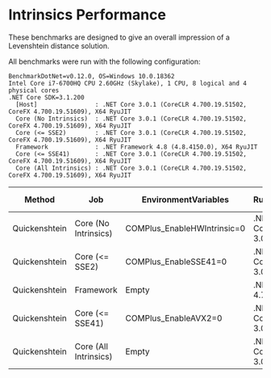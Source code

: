 # Intrinsics Performance

These benchmarks are designed to give an overall impression of a Levenshtein distance solution.

All benchmarks were run with the following configuration:

```
BenchmarkDotNet=v0.12.0, OS=Windows 10.0.18362
Intel Core i7-6700HQ CPU 2.60GHz (Skylake), 1 CPU, 8 logical and 4 physical cores
.NET Core SDK=3.1.200
  [Host]                : .NET Core 3.0.1 (CoreCLR 4.700.19.51502, CoreFX 4.700.19.51609), X64 RyuJIT
  Core (No Intrinsics)  : .NET Core 3.0.1 (CoreCLR 4.700.19.51502, CoreFX 4.700.19.51609), X64 RyuJIT
  Core (<= SSE2)        : .NET Core 3.0.1 (CoreCLR 4.700.19.51502, CoreFX 4.700.19.51609), X64 RyuJIT
  Framework             : .NET Framework 4.8 (4.8.4150.0), X64 RyuJIT
  Core (<= SSE41)       : .NET Core 3.0.1 (CoreCLR 4.700.19.51502, CoreFX 4.700.19.51609), X64 RyuJIT
  Core (All Intrinsics) : .NET Core 3.0.1 (CoreCLR 4.700.19.51502, CoreFX 4.700.19.51609), X64 RyuJIT
```

|        Method |                   Job |        EnvironmentVariables |       Runtime |      Mean |    Error |   StdDev | Ratio | Speedup | Gen 0 | Gen 1 | Gen 2 | Allocated |
|-------------- |---------------------- |---------------------------- |-------------- |----------:|---------:|---------:|------:|--------:|------:|------:|------:|----------:|
| Quickenshtein |  Core (No Intrinsics) | COMPlus_EnableHWIntrinsic=0 | .NET Core 3.0 | 117.17 ms | 1.108 ms | 1.036 ms |  1.01 |    0.99 |     - |     - |     - |     250 B |
| Quickenshtein |        Core (<= SSE2) |       COMPlus_EnableSSE41=0 | .NET Core 3.0 | 117.02 ms | 0.701 ms | 0.655 ms |  1.01 |    0.99 |     - |     - |     - |     165 B |
| Quickenshtein |             Framework |                       Empty |    .NET 4.7.2 | 115.97 ms | 0.862 ms | 0.806 ms |  1.00 |    1.00 |     - |     - |     - |         - |
| Quickenshtein |       Core (<= SSE41) |        COMPlus_EnableAVX2=0 | .NET Core 3.0 |  45.88 ms | 0.242 ms | 0.214 ms |  0.40 |    2.53 |     - |     - |     - |         - |
| Quickenshtein | Core (All Intrinsics) |                       Empty | .NET Core 3.0 |  45.57 ms | 0.377 ms | 0.353 ms |  0.39 |    2.54 |     - |     - |     - |         - |